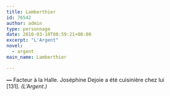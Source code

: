 ```yaml
---
title: Lamberthier
id: 76542
author: admin
type: personnage
date: 2010-03-10T08:59:21+00:00
excerpt: "L'Argent"
novel:
  - argent
main_name: Lamberthier

---
```

**—** Facteur à la Halle. Joséphine Dejoie a été cuisinière chez lui [131]. _(L&rsquo;Argent.)_